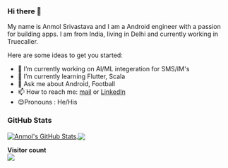 ### Hi there 👋

My name is Anmol Srivastava and I am a Android engineer with a passion for building apps. I am from India, living in Delhi and currently working in Truecaller.

Here are some ideas to get you started:

- 🔭 I’m currently working on AI/ML integeration for SMS/IM's
- 🌱 I’m currently learning Flutter, Scala
- 💬 Ask me about Android, Football
- 📫 How to reach me: [mail](andor201995@gmail.com) or [LinkedIn](https://www.linkedin.com/in/anmol-srivastava-andor)
- 😊Pronouns : He/His


### GitHub Stats

<a href="https://github.com/andor201995/andor201995">
  <img align="center" src="https://github-readme-stats.vercel.app/api?username=andor201995&show_icons=true&line_height=27&count_private=true&title_color=ffffff&text_color=c9cacc&icon_color=2bbc8a&bg_color=1d1f21" alt="Anmol's GitHub Stats" />
</a>

<a href="https://github.com/andor201995/andor201995">
  <img align="center" src="https://github-readme-stats.vercel.app/api/top-langs/?username=andor201995&hide=html,php&title_color=ffffff&text_color=c9cacc&icon_color=2bbc8a&bg_color=1d1f21" />
</a>


<p align="left"> 
  <b>Visitor count</b><br>
  <img src="https://profile-counter.glitch.me/andor201995/count.svg" />
</p>
